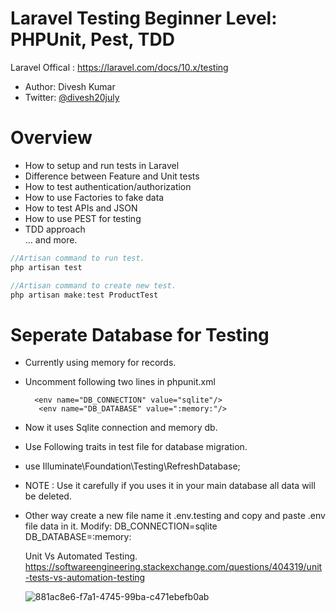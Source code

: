 # Laravel Testing Beginner Level: PHPUnit, Pest, TDD

Laravel Offical : https://laravel.com/docs/10.x/testing


* Author: Divesh Kumar
* Twitter: [@divesh20july](https://twitter.com/divesh20july)

# Overview
* How to setup and run tests in Laravel
* Difference between Feature and Unit tests
* How to test authentication/authorization
* How to use Factories to fake data
* How to test APIs and JSON
* How to use PEST for testing
* TDD approach\
  ... and more.

```php
//Artisan command to run test.
php artisan test
```

```php
//Artisan command to create new test.
php artisan make:test ProductTest
```
# Seperate Database for Testing
* Currently using memory for records.
* Uncomment following two lines in phpunit.xml

        <env name="DB_CONNECTION" value="sqlite"/>
         <env name="DB_DATABASE" value=":memory:"/>

* Now it uses Sqlite connection and memory db.
* Use Following traits in test file for database migration.
* use Illuminate\Foundation\Testing\RefreshDatabase;
* NOTE : Use it carefully if you uses it in your main database all data will be deleted.

* Other way create a new file name it .env.testing and copy and paste .env file data in it.
 Modify:
  DB_CONNECTION=sqlite
  DB_DATABASE=:memory:

  Unit Vs Automated Testing.
  https://softwareengineering.stackexchange.com/questions/404319/unit-tests-vs-automation-testing

  ![881ac8e6-f7a1-4745-99ba-c471ebefb0ab](https://github.com/DiveshR/Basic-Testing-PHPUnit-Pest-TDD/assets/25860707/670f38a1-edf3-4745-a872-9f9cae009647)


  

